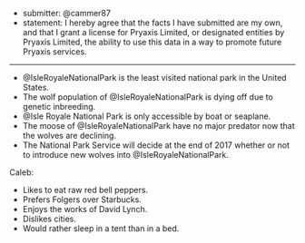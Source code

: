 * submitter: @cammer87
* statement: I hereby agree that the facts I have submitted are my own, and that I grant a license for Pryaxis Limited, or designated entities by Pryaxis Limited, the ability to use this data in a way to promote future Pryaxis services.

----

* @IsleRoyaleNationalPark is the least visited national park in the United States.
* The wolf population of @IsleRoyaleNationalPark is dying off due to genetic inbreeding.
* @Isle Royale National Park is only accessible by boat or seaplane.
* The moose of @IsleRoyaleNationalPark have no major predator now that the wolves are declining.
* The National Park Service will decide at the end of 2017 whether or not to introduce new wolves into @IsleRoyaleNationalPark.

Caleb:
  * Likes to eat raw red bell peppers.
  * Prefers Folgers over Starbucks.
  * Enjoys the works of David Lynch.
  * Dislikes cities.
  * Would rather sleep in a tent than in a bed.
